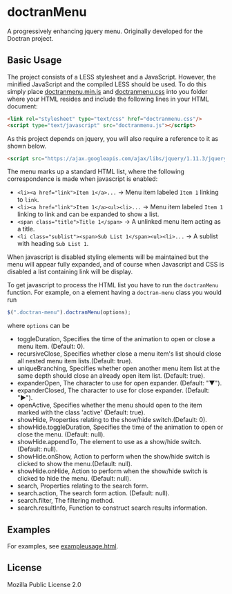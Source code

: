 # doctranMenu
A progressively enhancing jquery menu. Originally developed for the Doctran project.

## Basic Usage

The project consists of a LESS stylesheet and a JavaScript. However, the minified JavaScript and the compiled LESS should be used. To do this simply place [doctranmenu.min.js](doctranmenu.min.js) and [doctranmenu.css](doctranmenu.css) into you folder where your HTML resides and include the following lines in your HTML document:

```html
<link rel="stylesheet" type="text/css" href="doctranmenu.css"/>
<script type="text/javascript" src="doctranmenu.js"></script>
```

As this project depends on jquery, you will also require a reference to it as shown below.

```html
<script src="https://ajax.googleapis.com/ajax/libs/jquery/1.11.3/jquery.min.js"></script>
```

The menu marks up a standard HTML list, where the following correspondence is made when javascript is enabled:

 * `<li><a href="link">Item 1</a>...` -> Menu item labeled `Item 1` linking to `link`.
 * `<li><a href="link">Item 1</a><ul><li>...` -> Menu item labeled `Item 1` linking to link and can be expanded to show a list.
 * `<span class="title">Title 1</span>` -> A unlinked menu item acting as a title.
 * `<li class="sublist"><span>Sub List 1</span><ul><li>...` -> A sublist with heading `Sub List 1`.

When javascript is disabled styling elements will be maintained but the menu will appear fully expanded, and of course when Javascript and CSS is disabled a list containing link will be display.

To get javascript to process the HTML list you have to run the `doctranMenu` function. For example, on a element having a `doctran-menu` class you would run
```javascript
$(".doctran-menu").doctranMenu(options);
```
where `options` can be
 * toggleDuration, Specifies the time of the animation to open or close a menu item. (Default: 0).
 * recursiveClose, Specifies whether close a menu item's list should close all nested menu item lists.(Default: true).
 * uniqueBranching, Specifies whether open another menu item list at the same depth should close an already open item list. (Default: true).
 * expanderOpen, The character to use for open expander. (Default: "▼").
 * expanderClosed, The character to use for close expander. (Default: "▶").
 * openActive, Specifies whether the menu should open to the item marked with the class 'active' (Default: true).
 * showHide, Properties relating to the show/hide switch.(Default: 0).
 * showHide.toggleDuration, Specifies the time of the animation to open or close the menu. (Default: null).
 * showHide.appendTo, The element to use as a show/hide switch. (Default: null).
 * showHide.onShow, Action to perform when the show/hide switch is clicked to show the menu.(Default: null).
 * showHide.onHide, Action to perform when the show/hide switch is clicked to hide the menu. (Default: null).
 * search, Properties relating to the search form.
 * search.action, The search form action. (Default: null).
 * search.filter, The filtering method.
 * search.resultInfo, Function to construct search results information.

## Examples
For examples, see [exampleusage.html](exampleusage.html).

## License
Mozilla Public License 2.0
